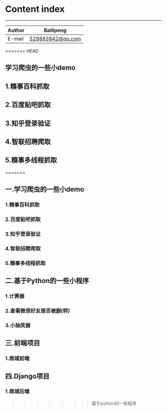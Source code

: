 Content index
=========

****

|Author|Bailipeng|
|---|---
|E-mail|529883942@qq.com


<<<<<<< HEAD
## 学习爬虫的一些小demo

1.糗事百科抓取
---------
2.百度贴吧抓取
---------
3.知乎登录验证
---------
4.智联招聘爬取
---------
5.糗事多线程抓取
---------
=======
## 一.学习爬虫的一些小demo

### 1.糗事百科抓取

### 2.百度贴吧抓取

### 3.知乎登录验证

### 4.智联招聘爬取

### 5.糗事多线程抓取

## 二.基于Python的一些小程序
### 1.计算器
### 2.查看微信好友是否被删(转)
### 3.小抽奖器


## 三.前端项目
### 1.商城前端


## 四.Django项目
### 1.商城后端
>>>>>>> 基于python的一些程序
